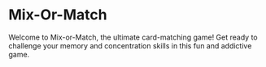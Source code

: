 # Mix-Or-Match
Welcome to Mix-or-Match, the ultimate card-matching game! Get ready to challenge your memory and concentration skills in this fun and addictive game. 
